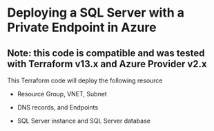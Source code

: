 # Deploying a SQL Server with a Private Endpoint in Azure

## Note: this code is compatible and was tested with Terraform v13.x and Azure Provider v2.x

This Terraform code will deploy the following resource

* Resource Group, VNET, Subnet

* DNS records, and Endpoints

* SQL Server instance and SQL Server database

